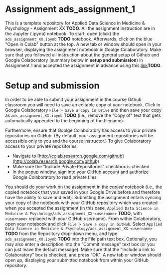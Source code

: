# Assignment ads_assignment_1
This is a template repository for Applied Data Science in Medicine & Psychology - Assignment XX **TODO**. All the assignment instruction are in the Jupyter (.ipynb) notebook. To start, open (click) the ``ads_assignment_XX.ipynb`` **TODO** notebook. Afterwards, click on the blue "Open in Colab" button at the top. A new tab or window should open in your browser, displaying the assignment notebook in Goolge Colaboratory. Make sure that you followed all instruction about the general setup of Github and Google Colaboratory (summary below in **setup and submission**) in Assignment 1 and accepted the assignment in advance using this [link]()**TODO**. 

# Setup and submission
In order to be able to submit your assignment in the course Github classroom you will need to save an editable copy of your notebook. Click in Google Colaboratory ``File > Save a copy in Drive`` and then save your copy as ``ads_assignment_XX.ipynb`` **TODO** (i.e., remove the "Copy of" text that gets automatically appended to the beginning of the filename). 

Furthermore, ensure that Goolge Colaboratory has access to your private repositories on GitHub. (By default, your assignment repositories will be accessible only to you and the course instructor.) To give Colaboratory access to your private repositories:
* Navigate to [http://colab.research.google.com/github](http://colab.research.google.com/github)
* Make sure the "Include Private Repositories" checkbox is checked
* In the popup window, sign into your GitHub account and authorize Google Colaboratory to read private files

You should do your work on the assignment in the *copied* notebook (i.e., the copied notebook that your saved in your Google Drive before and therefore have the ability to save and edit). Submitting the assignment entails syncing your copy of the notebook with your GitHub repository which was created when you accepted the assignment (in this case, ``Applied Data Science in Medicine & Psychology/ads_assignment_XX-<username>`` **TODO**, with ``<username>`` replaced with your GitHub username). From within Colaboratory, open your notebook and click ``File > Save a copy in GitHub``. Select ``Applied Data Science in Medicine & Psychology/ads_assignment_XX-<username>`` **TODO** from the Repository drop-down menu, and type ``ads_assignment_XX.ipynb`` **TODO** into the File path text box. Optionally, you may also enter a description into the "Commit message" text box (or you can just leave the default message). Make sure that the "Include a link to Colaboratory" box is checked, and press "OK". A new tab or window should open up, displaying your submitted notebook from within your GitHub repository.
